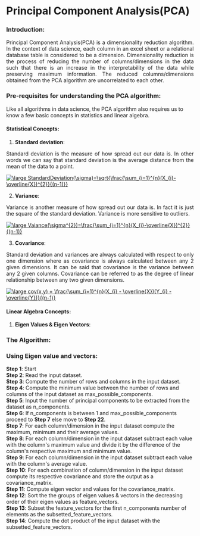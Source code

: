 # Principal Component Analysis(PCA)

### Introduction:

<div align="justify">
Principal Component Analysis(PCA) is a dimensionality reduction algorithm. In the context of data science, each column in an excel sheet or a relational database table is considered to be a dimension. Dimensionality reduction is the process of reducing the number of columns/dimensions in the data such that there is an increase in the interpretability of the data while preserving maximum information. The reduced columns/dimensions obtained from the PCA algorithm are uncorrelated to each other. 
</div>

### Pre-requisites for understanding the PCA algorithm:

Like all algorithms in data science, the PCA algorithm also requires us to know a few basic concepts in statistics and linear algebra. 

#### Statistical Concepts:

1. <b>Standard deviation</b>:<br/>
<div align="justify">Standard deviation is the measure of how spread out our data is. In other words we can say that standard deviation is the average distance from the mean of the data to a point.</div>

<a href="https://www.codecogs.com/eqnedit.php?latex=\large&space;StandardDeviation(\sigma)=\sqrt{\frac{\sum_{i=1}^{n}(X_{i}-\overline{X})^{2}}{(n-1)}}" target="_blank"><img src="https://latex.codecogs.com/gif.latex?\large&space;StandardDeviation(\sigma)=\sqrt{\frac{\sum_{i=1}^{n}(X_{i}-\overline{X})^{2}}{(n-1)}}" title="\large StandardDeviation(\sigma)=\sqrt{\frac{\sum_{i=1}^{n}(X_{i}-\overline{X})^{2}}{(n-1)}}" /></a>

2. <b>Variance</b>:<br/>
<div align="justify">Variance is another measure of how spread out our data is. In fact it is just the square of the standard deviation. Variance is more sensitive to outliers.</div>

<a href="https://www.codecogs.com/eqnedit.php?latex=\large&space;Vaiance(\sigma^{2})=\frac{\sum_{i=1}^{n}(X_{i}-\overline{X})^{2}}{(n-1)}" target="_blank"><img src="https://latex.codecogs.com/gif.latex?\large&space;Vaiance(\sigma^{2})=\frac{\sum_{i=1}^{n}(X_{i}-\overline{X})^{2}}{(n-1)}" title="\large Vaiance(\sigma^{2})=\frac{\sum_{i=1}^{n}(X_{i}-\overline{X})^{2}}{(n-1)}" /></a>

3. <b>Covariance</b>:<br/>
<div align="justify">Standard deviation and variances are always calculated with respect to only one dimension where as covariance is always calculated between any 2 given dimensions. It can be said that covariance is the variance between any 2 given columns. Covariance can be referred to as the degree of linear relationship between any two given dimensions.</div>

<a href="https://www.codecogs.com/eqnedit.php?latex=\large&space;cov(x,y)&space;=&space;\frac{\sum_{i=1}^{n}(X_{i}&space;-&space;\overline{X})(Y_{i}&space;-&space;\overline{Y})}{(n-1)}" target="_blank"><img src="https://latex.codecogs.com/gif.latex?\large&space;cov(x,y)&space;=&space;\frac{\sum_{i=1}^{n}(X_{i}&space;-&space;\overline{X})(Y_{i}&space;-&space;\overline{Y})}{(n-1)}" title="\large cov(x,y) = \frac{\sum_{i=1}^{n}(X_{i} - \overline{X})(Y_{i} - \overline{Y})}{(n-1)}" /></a>

#### Linear Algebra Concepts:

1. <b> Eigen Values & Eigen Vectors</b>:</br>


### The Algorithm:

### Using Eigen value and vectors:

<b>Step 1</b>: Start</br>
<b>Step 2</b>: Read the input dataset.</br>
<b>Step 3</b>: Compute the number of rows and columns in the input dataset.</br>
<b>Step 4</b>: Compute the minimum value between the number of rows and columns of the input dataset as max_possible_components.</br>
<b>Step 5</b>: Input the number of principal components to be extracted from the dataset as n_components.</br>
<b>Step 6</b>: If n_components is between 1 and max_possible_components proceed to <b>Step 7</b> else move to <b>Step 22</b>.</br>
<b>Step 7</b>: For each column/dimension in the input dataset compute the maximum, minimum and their average values.</br>
<b>Step 8</b>: For each column/dimension in the input dataset subtract each value with the column's maximum value and divide it by the difference of the column's respective maximum and minimum value. </br>
<b>Step 9</b>: For each column/dimension in the input dataset subtract each value with the column's average value. </br>
<b>Step 10</b>: For each combination of column/dimension in the input dataset compute its respective covariance and store the output as a covariance_matrix.</br>
<b>Step 11</b>: Compute eigen vector and values for the covariance_matrix.</br>
<b>Step 12</b>: Sort the the groups of eigen values & vectors in the decreasing order of their eigen values as feature_vectors.</br>
<b>Step 13</b>: Subset the feature_vectors for the first n_components number of elements as the subsetted_feature_vectors.</br>
<b>Step 14</b>: Compute the dot product of the input dataset with the subsetted_feature_vectors.</br>